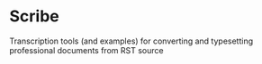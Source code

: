 # Scribe
Transcription tools (and examples) for converting and typesetting professional documents from RST source
